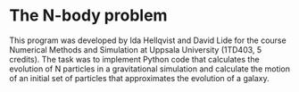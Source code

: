 # The N-body problem
This program was developed by Ida Hellqvist and David Lide for the course Numerical Methods and Simulation at Uppsala University (1TD403, 5 credits). The task was to implement Python code that calculates the evolution of N particles in a gravitational simulation and calculate the motion of an initial set of particles that approximates the evolution of a galaxy.
